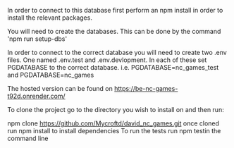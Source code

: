 In order to connect to this database first perform an npm install in order to install the relevant packages.

You will need to create the databases. This can be done by the command 'npm run setup-dbs'

In order to connect to the correct database you will need to create two .env files.  One named .env.test and .env.devlopment.  In each of these set PGDATABASE to the correct database. i.e. PGDATABASE=nc_games_test and PGDATABASE=nc_games


The hosted version can be found on https://be-nc-games-t92d.onrender.com/

To clone the project go to the directory you wish to install on and then run:

npm clone https://github.com/Mycroftd/david_nc_games.git
once cloned run npm install to install dependencies
To run the tests run npm testin the command line
